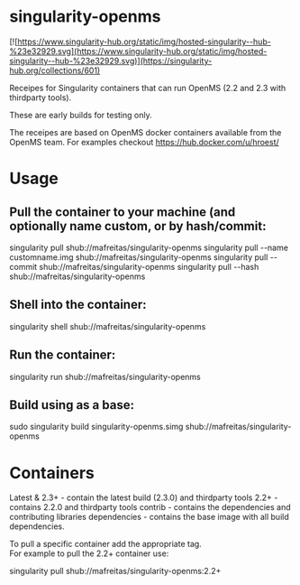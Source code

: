 # singularity-openms

[![https://www.singularity-hub.org/static/img/hosted-singularity--hub-%23e32929.svg](https://www.singularity-hub.org/static/img/hosted-singularity--hub-%23e32929.svg)](https://singularity-hub.org/collections/601)

Receipes for Singularity containers that can run OpenMS (2.2 and 2.3 with thirdparty tools).

These are early builds for testing only. 

The receipes are based on OpenMS docker containers available from the OpenMS team.  For examples checkout 
https://hub.docker.com/u/hroest/

# Usage
## Pull the container to your machine (and optionally name custom, or by hash/commit:
singularity pull shub://mafreitas/singularity-openms
singularity pull --name customname.img shub://mafreitas/singularity-openms
singularity pull --commit shub://mafreitas/singularity-openms
singularity pull --hash shub://mafreitas/singularity-openms

## Shell into the container:
singularity shell shub://mafreitas/singularity-openms

## Run the container:
singularity run shub://mafreitas/singularity-openms

## Build using as a base:
sudo singularity build singularity-openms.simg shub://mafreitas/singularity-openms

# Containers
Latest & 2.3+ - contain the latest build (2.3.0) and thirdparty tools
2.2+ - contains 2.2.0 and thirdparty tools
contrib - contains the dependencies and contributing libraries
dependencies - contains the base image with all build dependencies.

To pull a specific container add the appropriate tag.  
For example to pull the 2.2+ container use:

singularity pull shub://mafreitas/singularity-openms:2.2+
